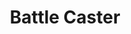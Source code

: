 ---
title: "Battle Caster"

feat:
  types: ["General"]
  description: |
    You are able to cast spells while wearing some types of armor.
  prerequisite: |
    Proficiency with the armor or shield type selected.
  benefit: |
    Choose one category of armor or shield: light, medium, or heavy for armor; normal or tower for shields. You may ignore the arcane spell failure when wearing armor or wielding a shield from this category.
  special: |
    This feat may be taken multiple times. Each time it applies to a different category of armor or shield.

    **Note:** This feat must be taken in the same order as the armor proficiency feats. i.e. - You must take this feat for light armor before medium armor, and medium before heavy, etc.
---